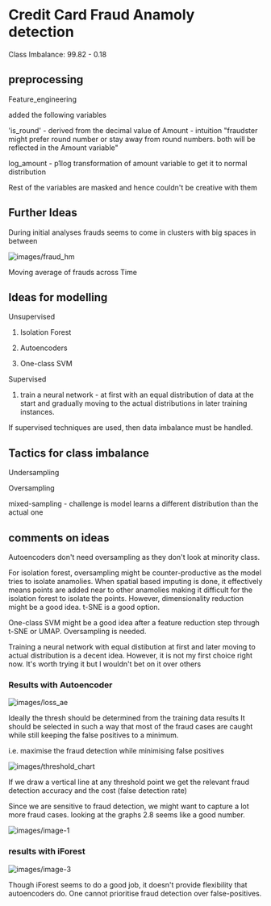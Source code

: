 # Credit Card Fraud Anamoly detection

Class Imbalance: 99.82 - 0.18

## preprocessing

Feature_engineering

added the following variables

'is_round' - derived from the decimal value of Amount - intuition "fraudster might prefer round number or stay away from round numbers. both will be reflected in the Amount variable"

log_amount - p1log transformation of amount variable to get it to normal distribution

Rest of the variables are masked and hence couldn't be creative with them

## Further Ideas

During initial analyses frauds seems to come in clusters with big spaces in between

![images/fraud_hm](https://github.com/Lohith-reddy/CreditCardFraud/assets/26896217/106b8aae-ef30-482a-b7ee-fecb1d003fde)

Moving average of frauds across Time

## Ideas for modelling

Unsupervised

1. Isolation Forest

2. Autoencoders

3. One-class SVM

Supervised

1. train a neural network - at first with an equal distribution of data at the start and gradually moving to the actual distributions in later training instances.

If supervised techniques are used, then data imbalance must be handled.

## Tactics for class imbalance

Undersampling

Oversampling

mixed-sampling - challenge is model learns a different distribution than the actual one

## comments on ideas

Autoencoders don't need oversampling as they don't look at minority class.

For isolation forest, oversampling might be counter-productive as the model tries to isolate anamolies. When spatial based imputing is done, it effectively means points are added near to other anamolies making it difficult for the isolation forest to isolate the points. However, dimensionality reduction might be a good idea. t-SNE is a good option.

One-class SVM might be a good idea after a feature reduction step through t-SNE or UMAP. Oversampling is needed.

Training a neural network with equal distibution at first and later moving to actual distribution is a decent idea. However, it is not my first choice right now. It's worth trying it but I wouldn't bet on it over others

### Results with Autoencoder

![images/loss_ae](https://github.com/Lohith-reddy/CreditCardFraud/assets/26896217/41f6fd4d-ec32-4dda-83c5-eb1a69b08eaf)

Ideally the thresh should be determined from the training data results
It should be selected in such a way that most of the fraud cases are caught while still keeping the false positives to a minimum.

i.e. maximise the fraud detection while minimising false positives

![images/threshold_chart](https://github.com/Lohith-reddy/CreditCardFraud/assets/26896217/e8365eea-b6c7-4a55-8a6a-a3e33720a476)

If we draw a vertical line at any threshold point we get the relevant fraud detection accuracy and the cost (false detection rate)

Since we are sensitive to fraud detection, we might want to capture a lot more fraud cases.
looking at the graphs 2.8 seems like a good number.

![images/image-1](https://github.com/Lohith-reddy/CreditCardFraud/assets/26896217/716fa464-db93-4a62-9143-e847d0082902)

### results with iForest

![images/image-3](https://github.com/Lohith-reddy/CreditCardFraud/assets/26896217/03a8abdd-4a8e-452d-8e64-1cfdf1a3a45d)

Though iForest seems to do a good job, it doesn't provide flexibility that autoencoders do. One cannot prioritise fraud detection over false-positives.
